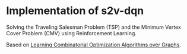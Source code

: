 # Implementation of s2v-dqn

Solving the Traveling Salesman Problem (TSP) and the Minimum Vertex Cover Problem (CMV) using Reinforcement Learning.

Based on [Learning Combinatorial Optimization Algorithms over Graphs](https://proceedings.neurips.cc/paper_files/paper/2017/file/d9896106ca98d3d05b8cbdf4fd8b13a1-Paper.pdf).
